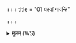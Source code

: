 +++
title = "01 यस्यां गायन्ति"

+++
<details><summary>मूलम् (WS)</summary>

यस्यां गायन्ति नृत्यन्ति जना मर्त्या व्यैलवाः ।  
युध्यन्ते यस्यामाक्रन्दो यस्यां वदति दुन्दुभिः ।  
सा नो भूमिः प्र णुदतां सपत्नान् यो नो द्वेष्टयधरं तं कृणोतु॥ १ ॥  
यस्यां पुरो देवकृताः क्षेत्रे यस्यां विकुर्वते ।  
प्रजापतिः पृथिवीं विश्वगर्भामाशामाशा रण्यां नः कृणोतु ॥ २ ॥
</details>
